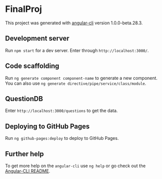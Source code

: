# FinalProj

This project was generated with [angular-cli](https://github.com/angular/angular-cli) version 1.0.0-beta.28.3.

## Development server
Run `npm start` for a dev server. Enter through `http://localhost:3000/`. 

## Code scaffolding

Run `ng generate component component-name` to generate a new component. You can also use `ng generate directive/pipe/service/class/module`.

## QuestionDB

Enter `http://localhost:3000/questions` to get the data.

## Deploying to GitHub Pages

Run `ng github-pages:deploy` to deploy to GitHub Pages.

## Further help

To get more help on the `angular-cli` use `ng help` or go check out the [Angular-CLI README](https://github.com/angular/angular-cli/blob/master/README.md).
